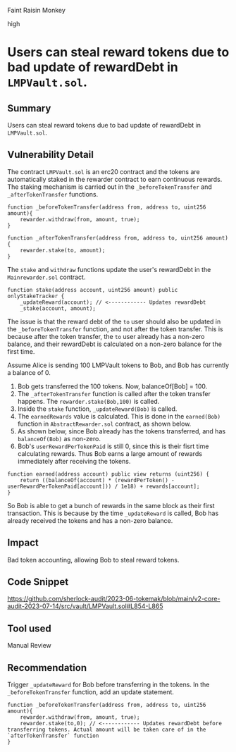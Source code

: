 Faint Raisin Monkey

high

# Users can steal reward tokens due to bad update of rewardDebt in `LMPVault.sol`.
## Summary

Users can steal reward tokens due to bad update of rewardDebt in `LMPVault.sol`.

## Vulnerability Detail

The contract `LMPVault.sol` is an erc20 contract and the tokens are automatically staked in the rewarder contract to earn continuous rewards. The staking mechanism is carried out in the `_beforeTokenTransfer` and `_afterTokenTransfer` functions.

```solidity
function _beforeTokenTransfer(address from, address to, uint256 amount){
    rewarder.withdraw(from, amount, true);
}

function _afterTokenTransfer(address from, address to, uint256 amount){
    rewarder.stake(to, amount);
}
```

The `stake` and `withdraw` functions update the user's rewardDebt in the `Mainrewarder.sol` contract.

```solidity
function stake(address account, uint256 amount) public onlyStakeTracker {
    _updateReward(account); // <------------ Updates rewardDebt
    _stake(account, amount);
```

The issue is that the reward debt of the `to` user should also be updated in the `_beforeTokenTransfer` function, and not after the token transfer. This is because after the token transfer, the `to` user already has a non-zero balance, and their rewardDebt is calculated on a non-zero balance for the first time.

Assume Alice is sending 100 LMPVault tokens to Bob, and Bob has currently a balance of 0.

1. Bob gets transferred the 100 tokens. Now, balanceOf[Bob] = 100.
2. The `_afterTokenTransfer` function is called after the token transfer happens. The `rewarder.stake(Bob,100)` is called.
3. Inside the `stake` function, `_updateReward(Bob)` is called.
4. The `earnedRewards` value is calculated. This is done in the `earned(Bob)` function in `AbstractRewarder.sol` contract, as shown below.
5. As shown below, since Bob already has the tokens transferred, and has `balanceOf(Bob)` as non-zero.
6. Bob's `userRewardPerTokenPaid` is still 0, since this is their fisrt time calculating rewards. Thus Bob earns a large amount of rewards immediately after receiving the tokens.

```solidity
function earned(address account) public view returns (uint256) {
    return ((balanceOf(account) * (rewardPerToken() - userRewardPerTokenPaid[account])) / 1e18) + rewards[account];
}
```

So Bob is able to get a bunch of rewards in the same block as their first transaction. This is because by the time `_updateReward` is called, Bob has already received the tokens and has a non-zero balance.

## Impact

Bad token accounting, allowing Bob to steal reward tokens.

## Code Snippet

https://github.com/sherlock-audit/2023-06-tokemak/blob/main/v2-core-audit-2023-07-14/src/vault/LMPVault.sol#L854-L865

## Tool used

Manual Review

## Recommendation

Trigger `_updateReward` for Bob before transferring in the tokens. In the `_beforeTokenTransfer` function, add an update statement.

```solidity
function _beforeTokenTransfer(address from, address to, uint256 amount){
    rewarder.withdraw(from, amount, true);
    rewarder.stake(to,0); // <------------ Updates rewardDebt before transferring tokens. Actual amount will be taken care of in the `afterTokenTransfer` function
}
```
